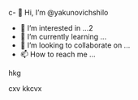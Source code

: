 c- 👋 Hi, I’m @yakunovichshilo
- 👀 I’m interested in ...2
- 🌱 I’m currently learning ...
- 💞️ I’m looking to collaborate on ...
- 📫 How to reach me ...

<!---
yakunovichshilo/yakunovichshilo is a ✨ special ✨ repository because its `README.md` (this file) appears on your GitHub profile.
You can click the Preview link to take a look at your changes.
--->hkg
cxv
kkcvx
